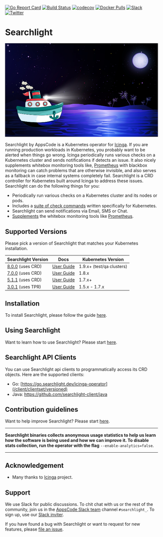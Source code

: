 [![Go Report Card](https://goreportcard.com/badge/go.searchlight.dev/icinga-operator)](https://goreportcard.com/report/go.searchlight.dev/icinga-operator)
[![Build Status](https://travis-ci.org/searchlight/searchlight.svg?branch=master)](https://travis-ci.org/searchlight/searchlight)
[![codecov](https://codecov.io/gh/searchlight/searchlight/branch/master/graph/badge.svg)](https://codecov.io/gh/searchlight/searchlight)
[![Docker Pulls](https://img.shields.io/docker/pulls/appscode/searchlight.svg)](https://hub.docker.com/r/appscode/searchlight/)
[![Slack](https://slack.appscode.com/badge.svg)](https://slack.appscode.com)
[![Twitter](https://img.shields.io/twitter/follow/appscodehq.svg?style=social&logo=twitter&label=Follow)](https://twitter.com/intent/follow?screen_name=AppsCodeHQ)

# Searchlight

<img src="/docs/images/cover.jpg">


Searchlight by AppsCode is a Kubernetes operator for [Icinga](https://www.icinga.com/). If you are running production workloads in Kubernetes, you probably want to be alerted when things go wrong. Icinga periodically runs various checks on a Kubernetes cluster and sends notifications if detects an issue. It also nicely supplements whitebox monitoring tools like, [Prometheus](https://prometheus.io/) with blackbox monitoring can catch problems that are otherwise invisible, and also serves as a fallback in case internal systems completely fail. Searchlight is a CRD controller for Kubernetes built around Icinga to address these issues. Searchlight can do the following things for you:

 - Periodically run various checks on a Kubernetes cluster and its nodes or pods.
 - Includes a [suite of check commands](/docs/reference/hyperalert/hyperalert.md) written specifically for Kubernetes.
 - Searchlight can send notifications via Email, SMS or Chat.
 - [Supplements](https://prometheus.io/docs/practices/alerting/#metamonitoring) the whitebox monitoring tools like [Prometheus](https://prometheus.io).

## Supported Versions
Please pick a version of Searchlight that matches your Kubernetes installation.

| Searchlight Version                                                                      | Docs                                                                       | Kubernetes Version |
|------------------------------------------------------------------------------------------|----------------------------------------------------------------------------|--------------------|
| [8.0.0](https://go.searchlight.dev/icinga-operator/releases/tag/8.0.0) (uses CRD) | [User Guide](https://appscode.com/products/searchlight/8.0.0/welcome/)| 1.9.x+ (test/qa clusters) |
| [7.0.0](https://go.searchlight.dev/icinga-operator/releases/tag/7.0.0) (uses CRD)           | [User Guide](https://appscode.com/products/searchlight/7.0.0/welcome/)     | 1.8.x              |
| [5.1.1](https://go.searchlight.dev/icinga-operator/releases/tag/5.1.1) (uses CRD)           | [User Guide](https://appscode.com/products/searchlight/5.1.1/welcome/)     | 1.7.x+             |
| [3.0.1](https://go.searchlight.dev/icinga-operator/releases/tag/3.0.1) (uses TPR)           | [User Guide](https://go.searchlight.dev/icinga-operator/tree/3.0.1/docs)      | 1.5.x - 1.7.x      |

## Installation
To install Searchlight, please follow the guide [here](https://appscode.com/products/searchlight/8.0.0/setup/install).

## Using Searchlight
Want to learn how to use Searchlight? Please start [here](https://appscode.com/products/searchlight/8.0.0).

## Searchlight API Clients
You can use Searchlight api clients to programmatically access its CRD objects. Here are the supported clients:

- Go: [https://go.searchlight.dev/icinga-operator](/client/clientset/versioned)
- Java: https://github.com/searchlight-client/java

## Contribution guidelines
Want to help improve Searchlight? Please start [here](https://appscode.com/products/searchlight/8.0.0/welcome/contributing).

---

**Searchlight binaries collects anonymous usage statistics to help us learn how the software is being used and
how we can improve it. To disable stats collection, run the operator with the flag** `--enable-analytics=false`.

---

## Acknowledgement
 - Many thanks to [Icinga](https://www.icinga.com/) project.

## Support
We use Slack for public discussions. To chit chat with us or the rest of the community, join us in the [AppsCode Slack team](https://appscode.slack.com/messages/C8M7LT2QK/details/) channel `#searchlight_`. To sign up, use our [Slack inviter](https://slack.appscode.com/).

If you have found a bug with Searchlight or want to request for new features, please [file an issue](https://go.searchlight.dev/icinga-operator/issues/new).


